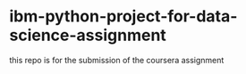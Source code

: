 # ibm-python-project-for-data-science-assignment

this repo is for the submission of the coursera assignment
